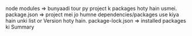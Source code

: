 node modules => bunyaadi tour py project k packages hoty hain usmei.
package.json => project mei jo humne dependencies/packages use kiya hain unki list or Version hoty hain.
package-lock.json => installed packages ki Summary 